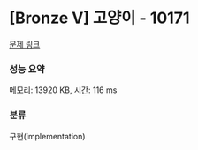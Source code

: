 # [Bronze V] 고양이 - 10171 

[문제 링크](https://www.acmicpc.net/problem/10171) 

### 성능 요약

메모리: 13920 KB, 시간: 116 ms

### 분류

구현(implementation)

